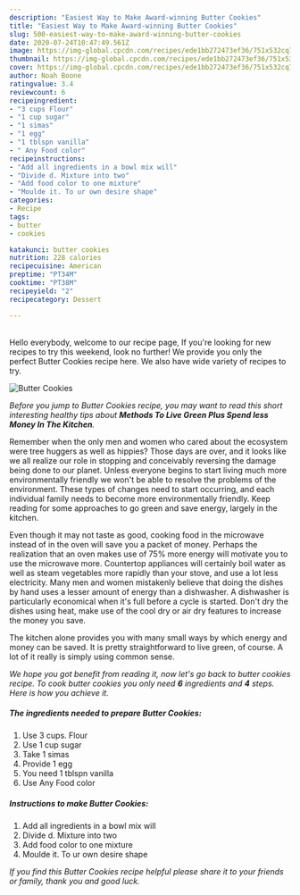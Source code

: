 ```yaml
---
description: "Easiest Way to Make Award-winning Butter Cookies"
title: "Easiest Way to Make Award-winning Butter Cookies"
slug: 500-easiest-way-to-make-award-winning-butter-cookies
date: 2020-07-24T10:47:49.561Z
image: https://img-global.cpcdn.com/recipes/ede1bb272473ef36/751x532cq70/butter-cookies-recipe-main-photo.jpg
thumbnail: https://img-global.cpcdn.com/recipes/ede1bb272473ef36/751x532cq70/butter-cookies-recipe-main-photo.jpg
cover: https://img-global.cpcdn.com/recipes/ede1bb272473ef36/751x532cq70/butter-cookies-recipe-main-photo.jpg
author: Noah Boone
ratingvalue: 3.4
reviewcount: 6
recipeingredient:
- "3 cups Flour"
- "1 cup sugar"
- "1 simas"
- "1 egg"
- "1 tblspn vanilla"
- " Any Food color"
recipeinstructions:
- "Add all ingredients in a bowl mix will"
- "Divide d. Mixture into two"
- "Add food color to one mixture"
- "Moulde it. To ur own desire shape"
categories:
- Recipe
tags:
- butter
- cookies

katakunci: butter cookies 
nutrition: 228 calories
recipecuisine: American
preptime: "PT34M"
cooktime: "PT38M"
recipeyield: "2"
recipecategory: Dessert

---
```

<br>
Hello everybody, welcome to our recipe page, If you're looking for new recipes to try this weekend, look no further! We provide you only the perfect Butter Cookies recipe here. We also have wide variety of recipes to try.
<br>


![Butter Cookies](https://img-global.cpcdn.com/recipes/ede1bb272473ef36/751x532cq70/butter-cookies-recipe-main-photo.jpg)

<i>Before you jump to Butter Cookies recipe, you may want to read this short interesting healthy tips about 
<strong>Methods To Live Green Plus Spend less Money In The Kitchen</strong>.</i>
</br>

Remember when the only men and women who cared about the ecosystem were tree huggers as well as hippies? Those days are over, and it looks like we all realize our role in stopping and conceivably reversing the damage being done to our planet. Unless everyone begins to start living much more environmentally friendly we won't be able to resolve the problems of the environment. These types of changes need to start occurring, and each individual family needs to become more environmentally friendly. Keep reading for some approaches to go green and save energy, largely in the kitchen.

Even though it may not taste as good, cooking food in the microwave instead of in the oven will save you a packet of money. Perhaps the realization that an oven makes use of 75% more energy will motivate you to use the microwave more. Countertop appliances will certainly boil water as well as steam vegetables more rapidly than your stove, and use a lot less electricity. Many men and women mistakenly believe that doing the dishes by hand uses a lesser amount of energy than a dishwasher. A dishwasher is particularly economical when it's full before a cycle is started. Don't dry the dishes using heat, make use of the cool dry or air dry features to increase the money you save.

The kitchen alone provides you with many small ways by which energy and money can be saved. It is pretty straightforward to live green, of course. A lot of it really is simply using common sense.


<i>We hope you got benefit from reading it, now let's go back to butter cookies recipe. To cook butter cookies you only need <strong>6</strong> ingredients and <strong>4</strong> steps. Here is how you achieve it.
</i>

##### The ingredients needed to prepare Butter Cookies:

1. Use 3 cups. Flour
1. Use 1 cup sugar
1. Take 1 simas
1. Provide 1 egg
1. You need 1 tblspn vanilla
1. Use  Any Food color


##### Instructions to make Butter Cookies:

1. Add all ingredients in a bowl mix will
1. Divide d. Mixture into two
1. Add food color to one mixture
1. Moulde it. To ur own desire shape


<i>If you find this Butter Cookies recipe helpful please share it to your friends or family, thank you and good luck.</i>
